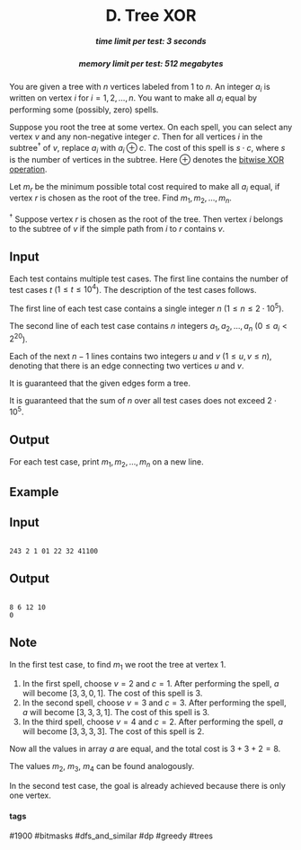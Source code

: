 <h1 style='text-align: center;'> D. Tree XOR</h1>

<h5 style='text-align: center;'>time limit per test: 3 seconds</h5>
<h5 style='text-align: center;'>memory limit per test: 512 megabytes</h5>

You are given a tree with $n$ vertices labeled from $1$ to $n$. An integer $a_{i}$ is written on vertex $i$ for $i = 1, 2, \ldots, n$. You want to make all $a_{i}$ equal by performing some (possibly, zero) spells.

Suppose you root the tree at some vertex. On each spell, you can select any vertex $v$ and any non-negative integer $c$. Then for all vertices $i$ in the subtree$^{\dagger}$ of $v$, replace $a_{i}$ with $a_{i} \oplus c$. The cost of this spell is $s \cdot c$, where $s$ is the number of vertices in the subtree. Here $\oplus$ denotes the [bitwise XOR operation](https://en.wikipedia.org/wiki/Bitwise_operation#XOR).

Let $m_r$ be the minimum possible total cost required to make all $a_i$ equal, if vertex $r$ is chosen as the root of the tree. Find $m_{1}, m_{2}, \ldots, m_{n}$.

$^{\dagger}$ Suppose vertex $r$ is chosen as the root of the tree. Then vertex $i$ belongs to the subtree of $v$ if the simple path from $i$ to $r$ contains $v$.

## Input

Each test contains multiple test cases. The first line contains the number of test cases $t$ ($1 \le t \le 10^{4}$). The description of the test cases follows.

The first line of each test case contains a single integer $n$ ($1 \le n \le 2 \cdot 10^{5}$).

The second line of each test case contains $n$ integers $a_1, a_2, \ldots, a_n$ ($0 \le a_i < 2^{20}$).

Each of the next $n-1$ lines contains two integers $u$ and $v$ ($1 \le u, v \le n$), denoting that there is an edge connecting two vertices $u$ and $v$.

It is guaranteed that the given edges form a tree.

It is guaranteed that the sum of $n$ over all test cases does not exceed $2 \cdot 10^{5}$.

## Output

For each test case, print $m_1, m_2, \ldots, m_n$ on a new line.

## Example

## Input


```

243 2 1 01 22 32 41100
```
## Output


```

8 6 12 10 
0 

```
## Note

In the first test case, to find $m_1$ we root the tree at vertex $1$. 

1. In the first spell, choose $v=2$ and $c=1$. After performing the spell, $a$ will become $[3, 3, 0, 1]$. The cost of this spell is $3$.
2. In the second spell, choose $v=3$ and $c=3$. After performing the spell, $a$ will become $[3, 3, 3, 1]$. The cost of this spell is $3$.
3. In the third spell, choose $v=4$ and $c=2$. After performing the spell, $a$ will become $[3, 3, 3, 3]$. The cost of this spell is $2$.

Now all the values in array $a$ are equal, and the total cost is $3 + 3 + 2 = 8$.

The values $m_2$, $m_3$, $m_4$ can be found analogously.

In the second test case, the goal is already achieved because there is only one vertex.



#### tags 

#1900 #bitmasks #dfs_and_similar #dp #greedy #trees 